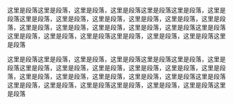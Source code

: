 

这里是段落这里是段落，这里是段落，这里是段落这里是段落这里是段落，这里是段落这里是段落，这里是段落，这里是段落，这里是段落，这里是段落，这里是段落，这里是段落，这里是段落，这里是段落，这里是段落，这里是段落这里是段落这里是段落，这里是段落，这里是段落这里是段落，这里是段落，这里是段落这里是段落

这里是段落这里是段落，这里是段落，这里是段落这里是段落这里是段落，这里是段落这里是段落，这里是段落，这里是段落，这里是段落，这里是段落，这里是段落，这里是段落，这里是段落，这里是段落，这里是段落，这里是段落这里是段落这里是段落，这里是段落，这里是段落这里是段落，这里是段落，这里是段落这里是段落

